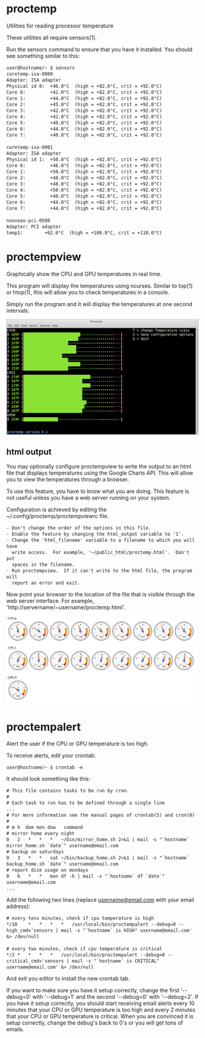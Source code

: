 proctemp
========

Utilities for reading processor temperature

These utilities all require sensors(1).

Run the sensors command to ensure that you have it installed.  You should see
something similar to this:

	user@hostname/~ $ sensors
	coretemp-isa-0000
	Adapter: ISA adapter
	Physical id 0:  +46.0°C  (high = +82.0°C, crit = +92.0°C)
	Core 0:         +42.0°C  (high = +82.0°C, crit = +92.0°C)
	Core 1:         +44.0°C  (high = +82.0°C, crit = +92.0°C)
	Core 2:         +45.0°C  (high = +82.0°C, crit = +92.0°C)
	Core 3:         +42.0°C  (high = +82.0°C, crit = +92.0°C)
	Core 4:         +42.0°C  (high = +82.0°C, crit = +92.0°C)
	Core 5:         +40.0°C  (high = +82.0°C, crit = +92.0°C)
	Core 6:         +44.0°C  (high = +82.0°C, crit = +92.0°C)
	Core 7:         +40.0°C  (high = +82.0°C, crit = +92.0°C)

	coretemp-isa-0001
	Adapter: ISA adapter
	Physical id 1:  +50.0°C  (high = +82.0°C, crit = +92.0°C)
	Core 0:         +46.0°C  (high = +82.0°C, crit = +92.0°C)
	Core 1:         +50.0°C  (high = +82.0°C, crit = +92.0°C)
	Core 2:         +48.0°C  (high = +82.0°C, crit = +92.0°C)
	Core 3:         +48.0°C  (high = +82.0°C, crit = +92.0°C)
	Core 4:         +50.0°C  (high = +82.0°C, crit = +92.0°C)
	Core 5:         +48.0°C  (high = +82.0°C, crit = +92.0°C)
	Core 6:         +44.0°C  (high = +82.0°C, crit = +92.0°C)
	Core 7:         +44.0°C  (high = +82.0°C, crit = +92.0°C)

	nouveau-pci-0500
	Adapter: PCI adapter
	temp1:        +62.0°C  (high = +100.0°C, crit = +110.0°C)

proctempview
============

Graphically show the CPU and GPU temperatures in real time.

This program will display the temperatures using ncurses.  Similar to top(1) or
htop(1), this will allow you to check temperatures in a console.

Simply run the program and it will display the temperatures at one second
intervals.

![proctempview example image](https://github.com/jeffsp/proctemp/raw/master/proctempview_example.png "proctempview example")

html output
-----------

You may optionally configure proctempview to write the output to an html file
that displays temperatures using the Google Charts API.  This will allow you to
view the temperatures through a browser.

To use this feature, you have to know what you are doing.  This feature is not
useful unless you have a web server running on your system.

Configuration is achieved by editing the ~/.config/proctemp/proctempviewrc file.

	- Don't change the order of the options in this file.
	- Enable the feature by changing the html_output variable to '1'.
	- Change the 'html_filename' variable to a filename to which you will have
	  write access.  For example, '~/public_html/proctemp.html'.  Don't put
	  spaces in the filename.
	- Run proctempview.  If it can't write to the html file, the program will
	  report an error and exit.

Now point your browser to the location of the file that is visible through the web
server interface.  For example, 'http://servername/~username/proctemp.html'.

![proctempview html output example image](https://github.com/jeffsp/proctemp/raw/master/proctempview_html_example.png "proctempview html output example")

proctempalert
=============

Alert the user if the CPU or GPU temperature is too high.

To receive alerts, edit your crontab:

	user@hostname/~ $ crontab -e

It should look something like this:

	# This file contains tasks to be run by cron.
	#
	# Each task to run has to be defined through a single line
	...
	# For more information see the manual pages of crontab(5) and cron(8)
	#
	# m h  dom mon dow   command
	# mirror home every night
	0	2	*	*	*	~/bin/mirror_home.sh 2>&1 | mail -s "`hostname` mirror_home.sh `date`" username@email.com
	# backup on saturdays
	0	3	*	*	sat	~/bin/backup_home.sh 2>&1 | mail -s "`hostname` backup_home.sh `date`" username@email.com
	# report disk usage on mondays
	0	6	*	*	mon	df -h | mail -s "`hostname` df `date`" username@email.com
	...

Add the following two lines (replace username@email.com with your email
address):

	# every tens minutes, check if cpu temperature is high
	*/10	*	*	*	*	/usr/local/bin/proctempalert --debug=0 --high_cmd='sensors | mail -s "`hostname` is HIGH" username@email.com' &> /dev/null

	# every two minutes, check if cpu temperature is critical
	*/2	*	*	*	*	/usr/local/bin/proctempalert --debug=0 --critical_cmd='sensors | mail -s "`hostname` is CRITICAL" username@email.com' &> /dev/null

And exit you editor to install the new crontab tab.

If you want to make sure you have it setup correctly, change the first
'--debug=0' with '--debug=1' and the second '--debug=0' with '--debug=2'.  If
you have it setup correctly, you should start receiving email alerts every 10
minutes that your CPU or GPU temperature is too high and every 2 minutes that
your CPU or GPU temperature is critical.  When you are convinced it is setup
correctly, change the debug's back to 0's or you will get tons of emails.
